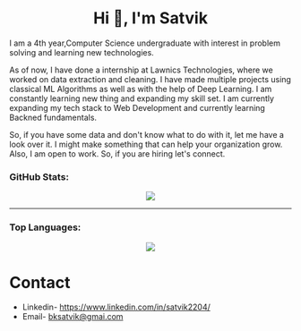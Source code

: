 <h1 align="center">Hi 👋, I'm Satvik</h1>

I am a 4th year,Computer Science undergraduate with interest in problem solving and learning new technologies. 

As of now, I have done a internship at Lawnics Technologies, where we worked on data extraction and cleaning. I have made multiple projects using classical ML Algorithms as well as with the help of Deep Learning. I am constantly learning new thing and expanding my skill set. I am currently expanding my tech stack to Web Development and currently learning Backned fundamentals.

So, if you have some data and don't know what to do with it, let me have a look over it. I might make something that can help your organization grow.
Also, I am open to work. So, if you are hiring let's connect.

### GitHub Stats:
<p align="center">
  <a href="https://github.com/SATVIK2204">
    <img src="https://github-readme-stats.vercel.app/api?username=SATVIK2204&show_icons=true&hide=issues&theme=radical"/>
  </a>
</p>

---

### Top Languages: 
<p align="center">
  <a href="https://github.com/SATVIK2204">
    <img src="https://github-readme-stats.vercel.app/api/top-langs/?username=SATVIK2204&theme=radical" align="center" />
  </a>
</p>

# Contact
* Linkedin- https://www.linkedin.com/in/satvik2204/
* Email- bksatvik@gmai.com
